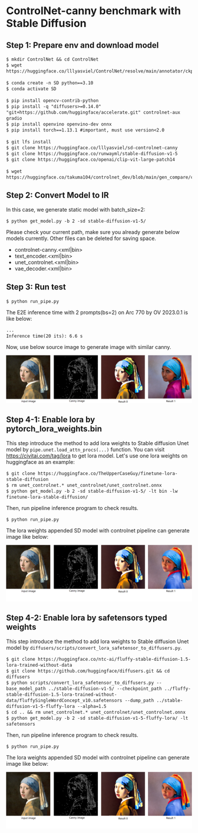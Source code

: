 # ControlNet-canny benchmark with Stable Diffusion

## Step 1: Prepare env and download model
```shell
$ mkdir ControlNet && cd ControlNet
$ wget https://huggingface.co/lllyasviel/ControlNet/resolve/main/annotator/ckpts/body_pose_model.pth

$ conda create -n SD python==3.10
$ conda activate SD

$ pip install opencv-contrib-python
$ pip install -q "diffusers>=0.14.0" "git+https://github.com/huggingface/accelerate.git" controlnet-aux gradio
$ pip install openvino openvino-dev onnx
$ pip install torch==1.13.1 #important, must use version<2.0

$ git lfs install
$ git clone https://huggingface.co/lllyasviel/sd-controlnet-canny 
$ git clone https://huggingface.co/runwayml/stable-diffusion-v1-5
$ git clone https://huggingface.co/openai/clip-vit-large-patch14 

$ wget https://huggingface.co/takuma104/controlnet_dev/blob/main/gen_compare/control_images/vermeer_512x512.png 
```

## Step 2: Convert Model to IR
In this case, we generate static model with batch_size=2:
```shell
$ python get_model.py -b 2 -sd stable-diffusion-v1-5/
```
Please check your current path, make sure you already generate below models currently. Other files can be deleted for saving space.
+ controlnet-canny.<xml|bin>
+ text_encoder.<xml|bin>
+ unet_controlnet.<xml|bin>
+ vae_decoder.<xml|bin>

## Step 3: Run test
```shell
$ python run_pipe.py
```
The E2E inference time with 2 prompts(bs=2) on Arc 770 by OV 2023.0.1 is like below:
```shell
...
Inference time(20 its): 6.6 s
```

Now, use below source image to generate image with similar canny.

![alt text](pipe_results.png)

## Step 4-1: Enable lora by pytorch_lora_weights.bin
This step introduce the method to add lora weights to Stable diffusion Unet model by `pipe.unet.load_attn_procs(...)` function. You can visit https://civitai.com/tag/lora to get lora model. Let's use one lora weights on huggingface as an example:
```shell
$ git clone https://huggingface.co/TheUpperCaseGuy/finetune-lora-stable-diffusion
$ rm unet_controlnet.* unet_controlnet/unet_controlnet.onnx
$ python get_model.py -b 2 -sd stable-diffusion-v1-5/ -lt bin -lw finetune-lora-stable-diffusion/
```
Then, run pipeline inference program to check results.
```shell
$ python run_pipe.py
```
The lora weights appended SD model with controlnet pipeline can generate image like below:

![alt text](pipe_lora_bin_results.png)

## Step 4-2: Enable lora by safetensors typed weights
This step introduce the method to add lora weights to Stable diffusion Unet model by `diffusers/scripts/convert_lora_safetensor_to_diffusers.py`.
```shell
$ git clone https://huggingface.co/ntc-ai/fluffy-stable-diffusion-1.5-lora-trained-without-data
$ git clone https://github.com/huggingface/diffusers.git && cd diffusers
$ python scripts/convert_lora_safetensor_to_diffusers.py --base_model_path ../stable-diffusion-v1-5/ --checkpoint_path ../fluffy-stable-diffusion-1.5-lora-trained-without-data/fluffySingleWordConcept_v10.safetensors --dump_path ../stable-diffusion-v1-5-fluffy-lora --alpha=1.5
$ cd .. && rm unet_controlnet.* unet_controlnet/unet_controlnet.onnx
$ python get_model.py -b 2 -sd stable-diffusion-v1-5-fluffy-lora/ -lt safetensors
```
Then, run pipeline inference program to check results.
```shell
$ python run_pipe.py
```
The lora weights appended SD model with controlnet pipeline can generate image like below:

![alt text](pipe_lora_bin_results.png)


